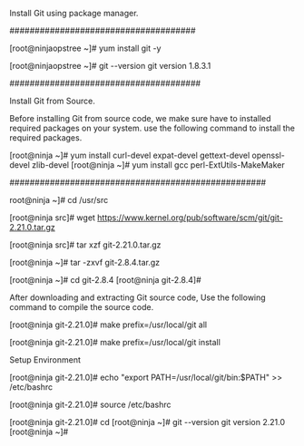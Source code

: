 Install Git using package manager.

#####################################

[root@ninjaopstree ~]# yum install git -y

[root@ninjaopstree ~]# git --version
git version 1.8.3.1

######################################

Install Git from Source.

Before installing Git from source code, we make sure have to installed required packages on your system. use the following command to install the required packages.

[root@ninja ~]# yum install curl-devel expat-devel gettext-devel openssl-devel zlib-devel
[root@ninja ~]# yum install gcc perl-ExtUtils-MakeMaker

###################################################


root@ninja ~]# cd /usr/src

[root@ninja src]# wget https://www.kernel.org/pub/software/scm/git/git-2.21.0.tar.gz

[root@ninja src]# tar xzf git-2.21.0.tar.gz

[root@ninja ~]# tar -zxvf git-2.8.4.tar.gz

[root@ninja ~]# cd git-2.8.4
[root@ninja git-2.8.4]#

After downloading and extracting Git source code, Use the following command to compile the source code.

[root@ninja git-2.21.0]# make prefix=/usr/local/git all

[root@ninja git-2.21.0]# make prefix=/usr/local/git install


Setup Environment

[root@ninja git-2.21.0]# echo "export PATH=/usr/local/git/bin:$PATH" >> /etc/bashrc

[root@ninja git-2.21.0]# source /etc/bashrc

[root@ninja git-2.21.0]# cd
[root@ninja ~]# git --version
git version 2.21.0
[root@ninja ~]#

